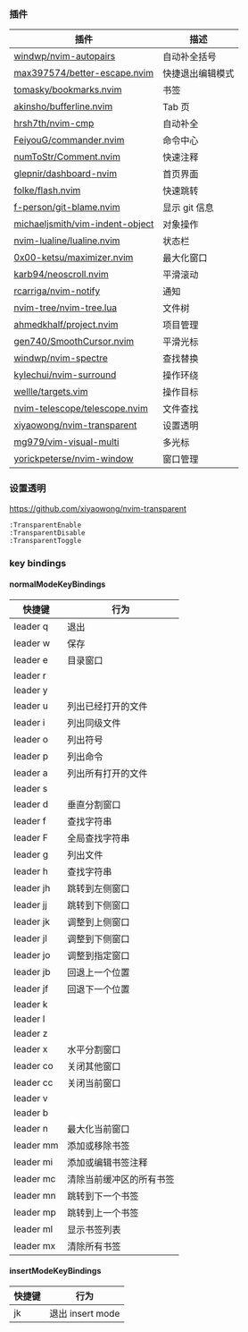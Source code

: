 ### 插件
|  插件   | 描述  |
|  ----  | ----  |
| [windwp/nvim-autopairs](https://github.com/windwp/nvim-autopairs) | 自动补全括号 |
| [max397574/better-escape.nvim](https://github.com/max397574/better-escape.nvim) | 快捷退出编辑模式 |
| [tomasky/bookmarks.nvim](https://github.com/tomasky/bookmarks.nvim) | 书签 |
| [akinsho/bufferline.nvim](https://github.com/akinsho/bufferline.nvim) | Tab 页 |
| [hrsh7th/nvim-cmp](https://github.com/hrsh7th/nvim-cmp) | 自动补全 |
| [FeiyouG/commander.nvim](https://github.com/FeiyouG/commander.nvim) | 命令中心 |
| [numToStr/Comment.nvim](https://github.com/numToStr/Comment.nvim) | 快速注释 |
| [glepnir/dashboard-nvim](https://github.com/glepnir/dashboard-nvim) | 首页界面 |
| [folke/flash.nvim](https://github.com/folke/flash.nvim) | 快速跳转 |
| [f-person/git-blame.nvim](https://github.com/f-person/git-blame.nvim) | 显示 git 信息 |
| [michaeljsmith/vim-indent-object](https://github.com/michaeljsmith/vim-indent-object) | 对象操作 |
| [nvim-lualine/lualine.nvim](https://github.com/nvim-lualine/lualine.nvim) | 状态栏 |
| [0x00-ketsu/maximizer.nvim](https://github.com/0x00-ketsu/maximizer.nvim) | 最大化窗口 |
| [karb94/neoscroll.nvim](https://github.com/karb94/neoscroll.nvim) | 平滑滚动 |
| [rcarriga/nvim-notify](https://github.com/rcarriga/nvim-notify) | 通知 |
| [nvim-tree/nvim-tree.lua](https://github.com/nvim-tree/nvim-tree.lua) | 文件树 |
| [ahmedkhalf/project.nvim](https://github.com/ahmedkhalf/project.nvim) | 项目管理 |
| [gen740/SmoothCursor.nvim](https://github.com/gen740/SmoothCursor.nvim) | 平滑光标 |
| [windwp/nvim-spectre](https://github.com/windwp/nvim-spectre) | 查找替换 |
| [kylechui/nvim-surround](https://github.com/kylechui/nvim-surround) | 操作环绕 |
| [wellle/targets.vim](https://github.com/wellle/targets.vim) | 操作目标 |
| [nvim-telescope/telescope.nvim](https://github.com/nvim-telescope/telescope.nvim) | 文件查找 |
| [xiyaowong/nvim-transparent](https://github.com/xiyaowong/nvim-transparent) | 设置透明 |
| [mg979/vim-visual-multi](https://github.com/mg979/vim-visual-multi) | 多光标 |
| [yorickpeterse/nvim-window](https://github.com/yorickpeterse/nvim-window) | 窗口管理 |

### 设置透明
https://github.com/xiyaowong/nvim-transparent
```
:TransparentEnable
:TransparentDisable
:TransparentToggle
```

### key bindings
#### normalModeKeyBindings
|  快捷键   | 行为  |
|  ----  | ----  |
| leader q | 退出 |
| leader w | 保存 |
| leader e | 目录窗口 |
| leader r |  |
| leader y |  |
| leader u | 列出已经打开的文件 |
| leader i | 列出同级文件 |
| leader o | 列出符号 |
| leader p | 列出命令 |
| leader a | 列出所有打开的文件 |
| leader s |  |
| leader d | 垂直分割窗口 |
| leader f | 查找字符串 |
| leader F | 全局查找字符串 |
| leader g | 列出文件 |
| leader h | 查找字符串 |
| leader jh | 跳转到左侧窗口 |
| leader jj | 跳转到下侧窗口 |
| leader jk | 调整到上侧窗口 |
| leader jl | 调整到下侧窗口 |
| leader jo | 调整到指定窗口 |
| leader jb | 回退上一个位置 |
| leader jf | 回退下一个位置 |
| leader k |  |
| leader l |  |
| leader z |  |
| leader x | 水平分割窗口 |
| leader co | 关闭其他窗口 |
| leader cc | 关闭当前窗口 |
| leader v |  |
| leader b |  |
| leader n | 最大化当前窗口 |
| leader mm | 添加或移除书签 |
| leader mi | 添加或编辑书签注释 |
| leader mc | 清除当前缓冲区的所有书签 |
| leader mn | 跳转到下一个书签 |
| leader mp | 跳转到上一个书签 |
| leader ml | 显示书签列表 |
| leader mx | 清除所有书签 |


#### insertModeKeyBindings
|  快捷键   | 行为  |
|  ----  | ----  |
| jk | 退出 insert mode |